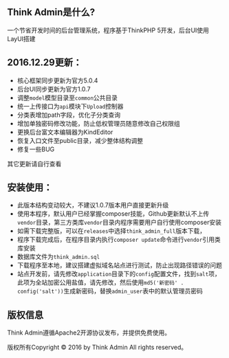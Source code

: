 ## Think Admin是什么?
一个节省开发时间的后台管理系统，程序基于ThinkPHP 5开发，后台UI使用LayUI搭建

## 2016.12.29更新：

* 核心框架同步更新为官方5.0.4
* 后台UI同步更新为官方1.0.7
* 调整`model`模型目录至`common`公共目录
* 统一上传接口为`api`模块下`Upload`控制器
* 分类表增加path字段，优化子分类查询
* 增加单独密码修改功能，防止低权管理员随意修改自己权限组
* 更换后台富文本编辑器为KindEditor
* 恢复入口文件至public目录，减少整体结构调整
* 修复一些BUG

其它更新请自行查看

## 安装使用：
* 此版本结构变动较大，不建议1.0.7版本用户直接更新升级
* 使用本程序，默认用户已经掌握composer技能，Github更新默认不上传`vendor`目录，第三方类库`vendor`目录内程序需要用户自行使用composer安装
* 如需下载完整版，可以在`releases`中选择`think_admin_full`版本下载，
* 程序下载完成后，在程序目录内执行`composer update`命令进行`vendor`引用类库安装
* 数据库文件为`think_admin.sql`
* 下载程序至本地，建议搭建虚拟域名站点进行测试，防止出现路径错误的问题
* 站点开发前，请先修改`application`目录下的`config`配置文件，找到`salt`项，此项为全站加密公用盐值，请先修改，然后使用`md5('新密码' . config('salt'))`生成新密码，替换`admin_user`表中的默认管理员密码

## 版权信息

Think Admin遵循Apache2开源协议发布，并提供免费使用。

版权所有Copyright © 2016 by Think Admin All rights reserved。